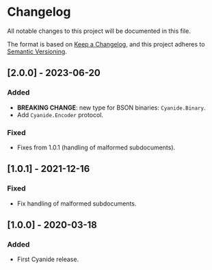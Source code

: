 # Changelog
All notable changes to this project will be documented in this file.

The format is based on [Keep a Changelog](https://keepachangelog.com/en/1.0.0/),
and this project adheres to [Semantic Versioning](https://semver.org/spec/v2.0.0.html).

## [2.0.0] - 2023-06-20
### Added
- **BREAKING CHANGE**: new type for BSON binaries: `Cyanide.Binary`.
- Add `Cyanide.Encoder` protocol.

### Fixed
- Fixes from 1.0.1 (handling of malformed subdocuments).

## [1.0.1] - 2021-12-16
### Fixed
- Fix handling of malformed subdocuments.

## [1.0.0] - 2020-03-18
### Added
- First Cyanide release.
